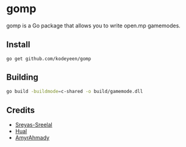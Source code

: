 # gomp
gomp is a Go package that allows you to write open.mp gamemodes.

## Install

```shell
go get github.com/kodeyeen/gomp
```

## Building

```bash
go build -buildmode=c-shared -o build/gamemode.dll
```

## Credits

* [Sreyas-Sreelal](https://github.com/Sreyas-Sreelal)
* [Hual](https://github.com/Hual)
* [AmyrAhmady](https://github.com/AmyrAhmady)
